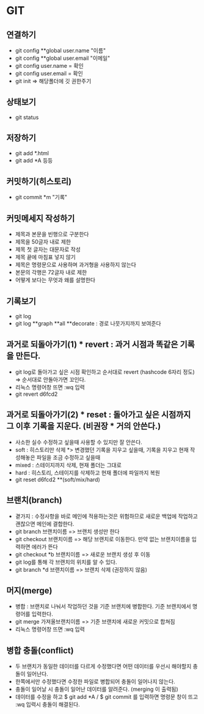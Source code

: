# GIT
## 연결하기
 * git config **global user.name "이름"
 * git config **global user.email "이메일"
 * git config user.name = 확인
 * git config user.email = 확인
 * git init => 해당폴더에 깃 권한주기

## 상태보기
 * git status

## 저장하기
 * git add *.html
 * git add *A	등등

## 커밋하기(히스토리)
 * git commit *m "기록"

## 커밋메세지 작성하기
 * 제목과 본문을 빈행으로 구분한다
 * 제목을 50글자 내로 제한
 * 제목 첫 글자는 대문자로 작성
 * 제목 끝에 마침표 넣지 않기
 * 제목은 명령문으로 사용하며 과거형을 사용하지 않는다
 * 본문의 각행은 72글자 내로 제한
 * 어떻게 보다는 무엇과 왜를 설명한다

## 기록보기
 * git log
 * git log **graph **all **decorate : 경로 나뭇가지까지 보여준다

## 과거로 되돌아가기(1) * revert : 과거 시점과 똑같은 기록을 만든다.
 * git log로 돌아가고 싶은 시점 확인하고 순서대로 revert (hashcode 6자리 정도) => 순서대로 안돌아가면 꼬인다.
 * 리눅스 명령어창 뜨면 :wq 입력
 * git revert d6fcd2

## 과거로 되돌아가기(2) * reset : 돌아가고 싶은 시점까지 그 이후 기록을 지운다. (비권장 * 거의 안쓴다.)
 * 사소한 실수 수정하고 싶을때 사용할 수 있지만 잘 안쓴다.
 * soft : 히스토리만 삭제 *> 변경했던 기록을 지우고 싶을때, 기록을 지우고 현재 작성해놓은 파일을 조금 수정하고 싶을때
 * mixed : 스테이지까지 삭제, 현재 폴더는 그대로
 * hard : 히스토리, 스테이지를 삭제하고 현재 폴더에 파일까지 복원
 * git reset d6fcd2 **(soft/mix/hard)

## 브랜치(branch)
 * 곁가지 : 수정사항을 바로 메인에 적용하는것은 위험하므로 새로운 백업에 작업하고 괜찮으면 메인에 결합한다.
 * git branch 브랜치이름  => 브랜치 생성만 한다
 * git checkout 브랜치이름 => 해당 브랜치로 이동한다. 만약 없는 브랜치이름을 입력하면 에러가 뜬다
 * git checkout *b 브랜치이름 => 새로운 브랜치 생성 후 이동
 * git log를 통해 각 브랜치의 위치를 알 수 있다.
 * git branch *d 브랜치이름 => 브랜치 삭제 (권장하지 않음)

## 머지(merge)
 * 병합 : 브랜치로 나눠서 작업하던 것을 기준 브랜치에 병합한다. 기준 브랜치에서 명령어를 입력한다.
 * git merge 가져올브랜치이름 => 기준 브랜치에 새로운 커밋으로 합쳐짐
 * 리눅스 명령어창 뜨면 :wq 입력

## 병합 충돌(conflict)
 * 두 브랜치가 동일한 데이터를 다르게 수정했다면 어떤 데이터를 우선시 해야할지 충돌이 일어난다.
 * 한쪽에서만 수정했다면 수정한 파일로 병합되어 충돌이 일어나지 않는다.
 * 충돌이 일어날 시 충돌이 일어난 데이터를 알려준다. (merging 이 출력됨)
 * 데이터를 수정을 하고 $ git add *A / $ git commit 를 입력하면 명령문 창이 뜨고 :wq 입력시 충돌이 해결된다.